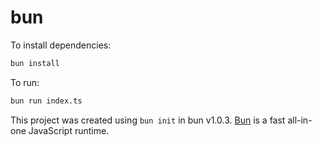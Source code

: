 # bun

To install dependencies:

```bash
bun install
```

To run:

```bash
bun run index.ts
```

This project was created using `bun init` in bun v1.0.3. [Bun](https://bun.sh) is a fast all-in-one JavaScript runtime.
